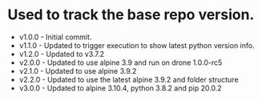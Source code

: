 # Used to track the base repo version.
* v1.0.0 - Initial commit.
* v1.1.0 - Updated to trigger execution to show latest python version info.
* v1.2.0 - Updated to v3.7.2
* v2.0.0 - Updated to use alpine 3.9 and run on drone 1.0.0-rc5
* v2.1.0 - Updated to use alpine 3.9.2
* v2.2.0 - Updated to use the latest alpine 3.9.2 and folder structure
* v3.0.0 - Updated to alpine 3.10.4, python 3.8.2 and pip 20.0.2
